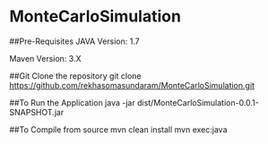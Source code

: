 # MonteCarloSimulation

##Pre-Requisites
JAVA Version: 1.7

Maven Version: 3.X

##Git Clone the repository
git clone https://github.com/rekhasomasundaram/MonteCarloSimulation.git

##To Run the Application
java -jar dist/MonteCarloSimulation-0.0.1-SNAPSHOT.jar

##To Compile from source
mvn clean install
mvn exec:java
